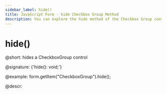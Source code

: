 ```yaml
---
sidebar_label: hide()
title: JavaScript Form - hide Checkbox Group Method 
description: You can explore the hide method of the Checkbox Group control of Form in the documentation of the DHTMLX JavaScript UI library. Browse developer guides and API reference, try out code examples and live demos, and download a free 30-day evaluation version of DHTMLX Suite 7.
---
```


# hide()

@short: hides a CheckboxGroup control

@signature: {'hide(): void;'}

@example:
form.getItem("CheckboxGroup").hide(); 

@descr:
